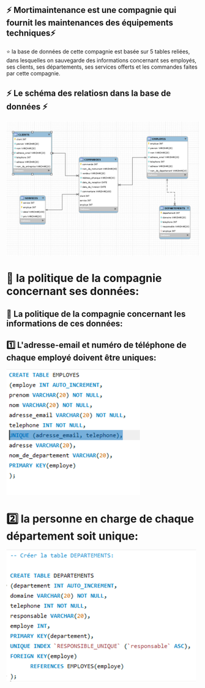 

## :zap: Mortimaintenance est une compagnie qui fournit les maintenances des équipements techniques:zap:

:star: la base de données de cette compagnie est basée sur 5 tables reliées, dans lesquelles on sauvegarde des informations concernant ses employés, ses clients, ses départements, ses services offerts et les commandes faites par cette compagnie. 


## :zap: Le schéma des relatiosn dans la base de données :zap:

![image](image/7.PNG)

#  :pushpin: la politique de la compagnie concernant ses données:
## :pushpin: La politique de la compagnie concernant les informations de ces données:

## :one: L'adresse-email et numéro de téléphone de chaque employé doivent être uniques:     



![image](image/6.PNG)

#  :two: la personne en charge de chaque département soit unique:


![image](image/8.PNG)


